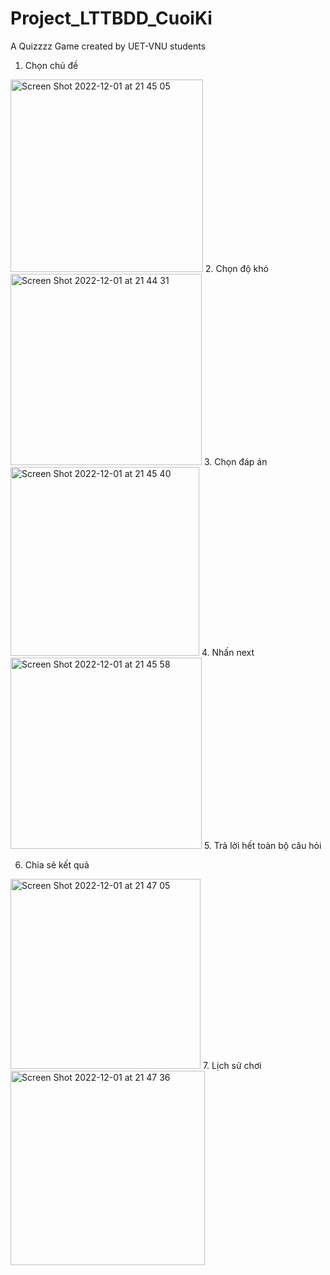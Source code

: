 # Project_LTTBDD_CuoiKi

A Quizzzz Game created by UET-VNU students

1. Chọn chủ đề 
<img width="308" alt="Screen Shot 2022-12-01 at 21 45 05" src="https://user-images.githubusercontent.com/71619694/205082290-28b8b526-429e-4776-8941-a18719e8858b.png">
2. Chọn độ khó
<img width="306" alt="Screen Shot 2022-12-01 at 21 44 31" src="https://user-images.githubusercontent.com/71619694/205082138-98dabb8e-80fc-49d3-b44b-6ebadea323c0.png">
3. Chọn đáp án
<img width="302" alt="Screen Shot 2022-12-01 at 21 45 40" src="https://user-images.githubusercontent.com/71619694/205082422-48427cc7-d976-4cfa-94c2-30e2acca7369.png">
4. Nhấn next
<img width="306" alt="Screen Shot 2022-12-01 at 21 45 58" src="https://user-images.githubusercontent.com/71619694/205082498-d70c8e49-4387-4ddc-a49c-f3f9ab387eaf.png">
5. Trả lời hết toàn bộ câu hỏi 

6. Chia sẻ kết quả
<img width="304" alt="Screen Shot 2022-12-01 at 21 47 05" src="https://user-images.githubusercontent.com/71619694/205082735-f058431b-903e-4c33-bd3b-5d50baeb852b.png">
7. Lịch sử chơi
<img width="311" alt="Screen Shot 2022-12-01 at 21 47 36" src="https://user-images.githubusercontent.com/71619694/205082856-ffdffe19-ec46-4e85-90a5-9c42869d6805.png">
